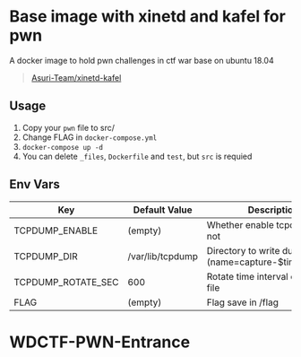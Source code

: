 # Base image with xinetd and kafel for pwn

A docker image to hold pwn challenges in ctf war base on ubuntu 18.04

> [Asuri-Team/xinetd-kafel](https://github.com/Asuri-Team/xinetd-kafel)

## Usage

1. Copy your `pwn` file to src/
2. Change FLAG in `docker-compose.yml`
3. `docker-compose up -d`
4. You can delete `_files`, `Dockerfile` and `test`, but `src` is requied

## Env Vars

| Key                | Default Value    | Description                                                 |
| ------------------ | ---------------- | ----------------------------------------------------------- |
| TCPDUMP_ENABLE     | (empty)          | Whether enable tcpdump or not                               |
| TCPDUMP_DIR        | /var/lib/tcpdump | Directory to write dump files (name=capture-\$timestr.pcap) |
| TCPDUMP_ROTATE_SEC | 600              | Rotate time interval of capture file                        |
| FLAG               | (empty)          | Flag save in /flag                                          |
# WDCTF-PWN-Entrance
